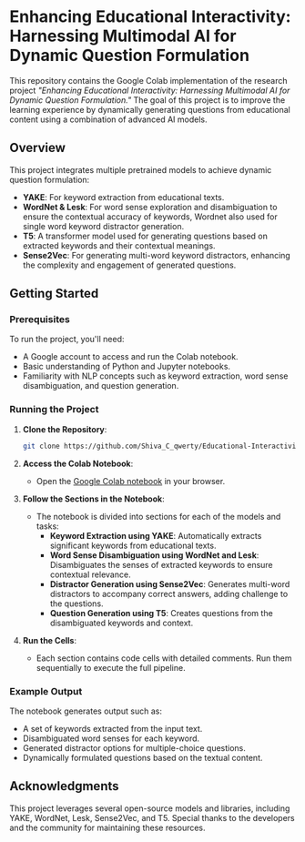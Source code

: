 
# Enhancing Educational Interactivity: Harnessing Multimodal AI for Dynamic Question Formulation

This repository contains the Google Colab implementation of the research project *"Enhancing Educational Interactivity: Harnessing Multimodal AI for Dynamic Question Formulation."* The goal of this project is to improve the learning experience by dynamically generating questions from educational content using a combination of advanced AI models.

## Overview

This project integrates multiple pretrained models to achieve dynamic question formulation:

- **YAKE**: For keyword extraction from educational texts.
- **WordNet & Lesk**: For word sense exploration and disambiguation to ensure the contextual accuracy of keywords, Wordnet also used for single word keyword distractor generation.
- **T5**: A transformer model used for generating questions based on extracted keywords and their contextual meanings.
- **Sense2Vec**: For generating multi-word keyword distractors, enhancing the complexity and engagement of generated questions.

## Getting Started

### Prerequisites

To run the project, you'll need:

- A Google account to access and run the Colab notebook.
- Basic understanding of Python and Jupyter notebooks.
- Familiarity with NLP concepts such as keyword extraction, word sense disambiguation, and question generation.

### Running the Project

1. **Clone the Repository**: 
   ```bash
   git clone https://github.com/Shiva_C_qwerty/Educational-Interactivity-AI.git
   ```

2. **Access the Colab Notebook**:
   - Open the [Google Colab notebook](https://colab.research.google.com/github/Shiva-C-qwerty/Educational-Interactivity-AI/blob/main/QuestGen.ipynb) in your browser.

3. **Follow the Sections in the Notebook**:
   - The notebook is divided into sections for each of the models and tasks:
     - **Keyword Extraction using YAKE**: Automatically extracts significant keywords from educational texts.
     - **Word Sense Disambiguation using WordNet and Lesk**: Disambiguates the senses of extracted keywords to ensure contextual relevance.
     - **Distractor Generation using Sense2Vec**: Generates multi-word distractors to accompany correct answers, adding challenge to the questions.
     - **Question Generation using T5**: Creates questions from the disambiguated keywords and context.

4. **Run the Cells**:
   - Each section contains code cells with detailed comments. Run them sequentially to execute the full pipeline.

### Example Output

The notebook generates output such as:

- A set of keywords extracted from the input text.
- Disambiguated word senses for each keyword.
- Generated distractor options for multiple-choice questions.
- Dynamically formulated questions based on the textual content.

## Acknowledgments

This project leverages several open-source models and libraries, including YAKE, WordNet, Lesk, Sense2Vec, and T5. Special thanks to the developers and the community for maintaining these resources.
